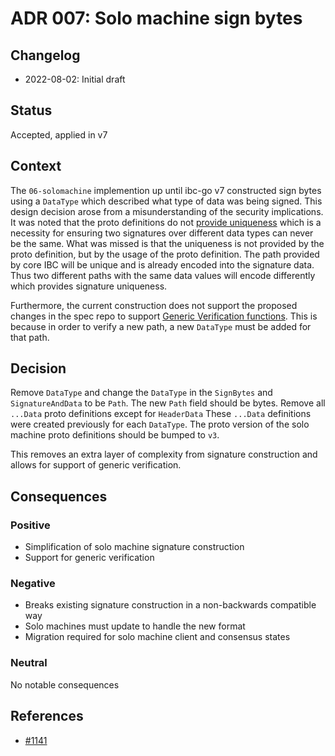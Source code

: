 # ADR 007: Solo machine sign bytes

## Changelog

* 2022-08-02: Initial draft

## Status

Accepted, applied in v7

## Context

The `06-solomachine` implemention up until ibc-go v7 constructed sign bytes using a `DataType` which described what type of data was being signed.
This design decision arose from a misunderstanding of the security implications.
It was noted that the proto definitions do not [provide uniqueness](https://github.com/cosmos/cosmos-sdk/pull/7237#discussion_r484264573) which is a necessity for ensuring two signatures over different data types can never be the same.
What was missed is that the uniqueness is not provided by the proto definition, but by the usage of the proto definition.
The path provided by core IBC will be unique and is already encoded into the signature data.
Thus two different paths with the same data values will encode differently which provides signature uniqueness.

Furthermore, the current construction does not support the proposed changes in the spec repo to support [Generic Verification functions](https://github.com/cosmos/ibc/issues/684).
This is because in order to verify a new path, a new `DataType` must be added for that path.

## Decision

Remove `DataType` and change the `DataType` in the `SignBytes` and `SignatureAndData` to be `Path`.
The new `Path` field should be bytes.
Remove all `...Data` proto definitions except for `HeaderData`
These `...Data` definitions were created previously for each `DataType`.
The proto version of the solo machine proto definitions should be bumped to `v3`.

This removes an extra layer of complexity from signature construction and allows for support of generic verification.

## Consequences

### Positive
* Simplification of solo machine signature construction
* Support for generic verification

### Negative
* Breaks existing signature construction in a non-backwards compatible way
* Solo machines must update to handle the new format
* Migration required for solo machine client and consensus states

### Neutral

No notable consequences

## References

* [#1141](https://github.com/cosmos/ibc-go/issues/1141)
